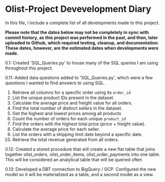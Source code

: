 # Olist-Project Devevelopment Diary


In this file, I include a complete list of all developments made to this project. 

**Please note that the dates below may not be completely in sync with commit history, as this project was performed in the past, and then, later uploaded to Github, which required testing, cleanup, and documentation. These dates, however, are the estimated dates when developments were made.**

0.1: Created 'SQL_Queries.py' to house many of the SQL queries I am using throughout this project. 

0.11: Added data questions added to 'SQL_Queries.py', which were a few questions I wanted to find answers to using SQL.


1. Retrieve all columns for a specific order using its `order_id`
2. List the unique product IDs present in the dataset.
3. Calculate the average price and freight value for all orders.
4. Find the total number of distinct sellers in the dataset.
5. Get the highest and lowest prices among all products
6. Count the number of orders for each unique `product_id`
7. Find the orders with the highest total price (price + freight value).
8. Calculate the average price for each seller.
9. List the orders with a shipping limit date beyond a specific date.
10. Retrieve the total revenue generated from all orders.
    


0.12: Created a stored procedure that will create a new flat table that joins together olist_orders, olist_order_items,  olist_order_payments into one table. This will be considered an analytical table that will be queried often


0.13: Developed a DBT connection to BigQuery / GCP. Configured the new model so it will be materialized as a table, and a second model as a view. 
